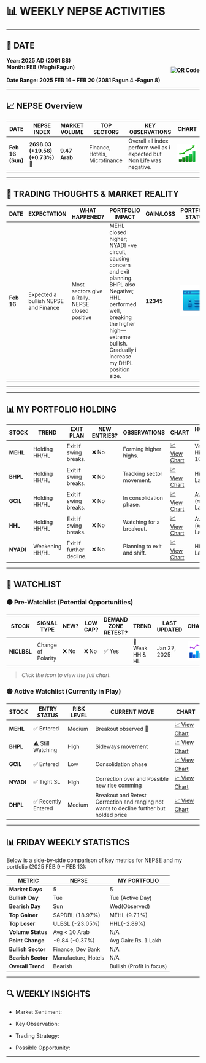 # **📊 WEEKLY NEPSE ACTIVITIES**  

---  

## **📅 DATE**  

<div style="display: flex; justify-content: space-between; align-items: center; font-weight: bold;">  
  <div>  
    Year: 2025 AD (2081 BS)  <br>  
    Month: FEB (Magh/Fagun)  <br><br>  
    Date Range: 2025 FEB 16 – FEB 20 (2081 Fagun 4 -Fagun 8)  <br>  
  </div>  
  <div>  
    <img src="images/QR_WeeklyNEPSEActivity.png" alt="QR Code" width="125" />  
  </div>  
</div>  

---  

## **📈 NEPSE Overview**  

| **DATE**        | **NEPSE INDEX**  | **MARKET VOLUME** | **TOP SECTORS** | **KEY OBSERVATIONS** | **CHART** |  
|-----------------|---------------|----------------|----------------|---------------------------------------------|-----------|  
| **Feb 16 (Sun)** | **2698.03 (+19.56) (+0.73%)** 🔼 | **9.47 Arab**  |Finance, Hotels, Microfinance |Overall all index perform well as i expected but Non Life was negative.| [![📉](images/i-up.png)](images/na-2025FEB16.png) |
  

---  


## **💭 TRADING THOUGHTS & MARKET REALITY**  

| **DATE**  | **EXPECTATION**                                | **WHAT HAPPENED?**                                   | **PORTFOLIO IMPACT** | **GAIN/LOSS** | **PORTFOLIO STATUS** | **NEPSE STATUS** |  
|-----------|-----------------------------------------------|-----------------------------------------------------|----------------------|--------------|----------------------|----------------|  
| **Feb 16** | Expected a bullish NEPSE and Finance | Most sectors give a Rally. NEPSE closed positive | MEHL closed higher; NYADI -ve circuit, causing concern and exit planning. BHPL also Negative; HHL performed well, breaking the higher high—extreme bullish. Gradually i increase my DHPL position size. | **12345** | [![📊](images/i-pf.png)](images/pf-2025FEB16.png) | **Green** |

---  
---
## **📊 MY PORTFOLIO HOLDING**  

| **STOCK**  | **TREND**      | **EXIT PLAN**             | **NEW ENTRIES?** | **OBSERVATIONS**                | **CHART** | **HOLDING SIZE** |  
|------------|---------------|---------------------------|------------------|---------------------------------|-----------|------------------|  
| **MEHL**   | Holding HH/HL | Exit if swing breaks.     | ❌ No            | Forming higher highs.            | [📈 View Chart](https://nepsealpha.com/nepse-chart?symbol=MEHL) | Very High (> 10 Lakh) |  
| **BHPL**   | Holding HH/HL | Exit if swing breaks.     | ❌ No            | Tracking sector movement.       | [📈 View Chart](https://nepsealpha.com/nepse-chart?symbol=BHPL) | High (> 2 Lakh) |  
| **GCIL**   | Holding HH/HL | Exit if swing breaks.     | ❌ No            | In consolidation phase.         | [📈 View Chart](https://nepsealpha.com/nepse-chart?symbol=GCIL) | Average (≈ 1 Lakh) |  
| **HHL**    | Holding HH/HL | Exit if swing breaks.     | ❌ No            | Watching for a breakout.        | [📈 View Chart](https://nepsealpha.com/nepse-chart?symbol=HHL) | Average (≈ 1 Lakh) |  
| **NYADI**  | Weakening HH/HL | Exit if further decline.  | ❌ No            | Planning to exit and shift.     | [📈 View Chart](https://nepsealpha.com/nepse-chart?symbol=NYADI) | High (> 2 Lakh) |  


---
## **📌 WATCHLIST**  

### **🟠 Pre-Watchlist (Potential Opportunities)**  

| **STOCK**   | **SIGNAL TYPE**       | **NEW?** | **LOW CAP?** | **DEMAND ZONE RETEST?** | **TREND**      | **LAST UPDATED** | **CHART** |  
|-------------|-----------------------|----------|--------------|-------------------------|----------------|------------------|-----------|  
| **NICLBSL** | Change of Polarity    | ❌ No    | ❌ No        | ✅ Yes                  | 🔸 Weak HH & HL | Jan 27, 2025     | [![😎](images/i-wl.png)](images/wl-NICLBSL.png) |  

> *Click the icon to view the full chart.*  

### **🟢 Active Watchlist (Currently in Play)**

| **STOCK**   | **ENTRY STATUS**     | **RISK LEVEL** | **CURRENT MOVE**       | **CHART**  |
|-------------|----------------------|----------------|------------------------|------------|
| **MEHL**    | ✅ Entered           | Medium         | Breakout observed 🚀   | [📈 View Chart](https://nepsealpha.com/nepse-chart?symbol=MEHL) |
| **BHPL**    | ⚠️ Still Watching    | High           | Sideways movement      | [📈 View Chart](https://nepsealpha.com/nepse-chart?symbol=BHPL) |
| **GCIL**    | ✅ Entered           | Low            | Consolidation phase    | [📈 View Chart](https://nepsealpha.com/nepse-chart?symbol=GCIL) |
| **NYADI**   | ✅ Tight SL          | High           | Correction over and Possible new rise comming | [📈 View Chart](https://nepsealpha.com/nepse-chart?symbol=NYADI) |
| **DHPL**   | ✅ Recently Entered  | Medium           | Breakout and Retest Correction and ranging not wants to decline further but holded price  | [📈 View Chart](https://nepsealpha.com/nepse-chart?symbol=DHPL) |


---  

## **📊 FRIDAY WEEKLY STATISTICS**  

Below is a side-by-side comparison of key metrics for NEPSE and my portfolio (2025 FEB 9 – FEB 13):  

| **METRIC**       | **NEPSE**         | **MY PORTFOLIO** |  
|-----------------|------------------|----------------|  
| **Market Days**  |    5            |          5  |  
| **Bullish Day**  |     Tue       |  Tue (Active Day) |  
| **Bearish Day**  |     Sun     |  Wed(Observed) |  
| **Top Gainer**   |     SAPDBL (18.97%)  | MEHL (9.71%)   |  
| **Top Loser**    |     ULBSL (-23.05%) | HHL(-2.89%)  |  
| **Volume Status** | Avg < 10 Arab   | N/A            |  
| **Point Change** | -9.84 (-0.37%)      | Avg Gain: Rs. 1 Lakh |  
| **Bullish Sector** | Finance, Dev Bank         | N/A            |  
| **Bearish Sector** | Manufacture, Hotels        | N/A            |  
| **Overall Trend** | Bearish         | Bullish (Profit in focus) |  

---  

## **🔍 WEEKLY INSIGHTS**  

- Market Sentiment: 

- Key Observation: 

- Trading Strategy:

- Possible Opportunity:

---


